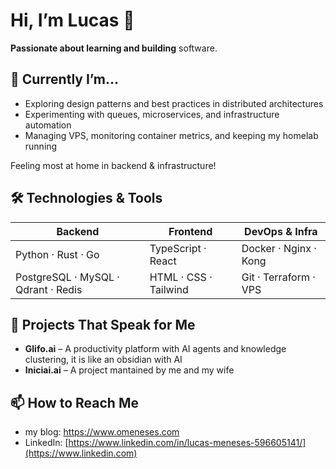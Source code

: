 # Hi, I’m Lucas 👋

**Passionate about learning and building** software.

## 🔭 Currently I’m…

- Exploring design patterns and best practices in distributed architectures  
- Experimenting with queues, microservices, and infrastructure automation  
- Managing VPS, monitoring container metrics, and keeping my homelab running

Feeling most at home in backend & infrastructure!


## 🛠️ Technologies & Tools

| Backend                      | Frontend            | DevOps & Infra              |
| ---------------------------- | ------------------- | --------------------------- |
| Python · Rust · Go           | TypeScript · React  | Docker · Nginx · Kong  |
| PostgreSQL · MySQL  · Qdrant  · Redis  | HTML · CSS · Tailwind | Git · Terraform · VPS |


## 🚀 Projects That Speak for Me

- **Glifo.ai** – A productivity platform with AI agents and knowledge clustering, it is like an obsidian with AI  
- **Iniciai.ai** – A project mantained by me and my wife 

## 📫 How to Reach Me

- my blog: https://www.omeneses.com  
- LinkedIn: [https://www.linkedin.com/in/lucas-meneses-596605141/](https://www.linkedin.com)
